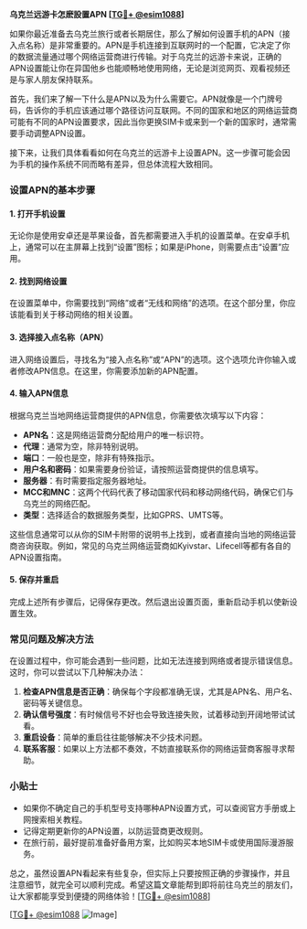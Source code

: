 **乌克兰远游卡怎麽設置APN [[TG💪+ @esim1088](https://t.me/s/esim1088)]**

如果你最近准备去乌克兰旅行或者长期居住，那么了解如何设置手机的APN（接入点名称）是非常重要的。APN是手机连接到互联网时的一个配置，它决定了你的数据流量通过哪个网络运营商进行传输。对于乌克兰的远游卡来说，正确的APN设置能让你在异国他乡也能顺畅地使用网络，无论是浏览网页、观看视频还是与家人朋友保持联系。

首先，我们来了解一下什么是APN以及为什么需要它。APN就像是一个门牌号码，告诉你的手机应该通过哪个路径访问互联网。不同的国家和地区的网络运营商可能有不同的APN设置要求，因此当你更换SIM卡或来到一个新的国家时，通常需要手动调整APN设置。

接下来，让我们具体看看如何在乌克兰的远游卡上设置APN。这一步骤可能会因为手机的操作系统不同而略有差异，但总体流程大致相同。

### 设置APN的基本步骤

#### **1. 打开手机设置**
无论你是使用安卓还是苹果设备，首先都需要进入手机的设置菜单。在安卓手机上，通常可以在主屏幕上找到“设置”图标；如果是iPhone，则需要点击“设置”应用。

#### **2. 找到网络设置**
在设置菜单中，你需要找到“网络”或者“无线和网络”的选项。在这个部分里，你应该能看到关于移动网络的相关设置。

#### **3. 选择接入点名称（APN）**
进入网络设置后，寻找名为“接入点名称”或“APN”的选项。这个选项允许你输入或者修改APN信息。在这里，你需要添加新的APN配置。

#### **4. 输入APN信息**
根据乌克兰当地网络运营商提供的APN信息，你需要依次填写以下内容：
- **APN名**：这是网络运营商分配给用户的唯一标识符。
- **代理**：通常为空，除非特别说明。
- **端口**：一般也是空，除非有特殊指示。
- **用户名和密码**：如果需要身份验证，请按照运营商提供的信息填写。
- **服务器**：有时需要指定服务器地址。
- **MCC和MNC**：这两个代码代表了移动国家代码和移动网络代码，确保它们与乌克兰的网络匹配。
- **类型**：选择适合的数据服务类型，比如GPRS、UMTS等。

这些信息通常可以从你的SIM卡附带的说明书上找到，或者直接向当地的网络运营商咨询获取。例如，常见的乌克兰网络运营商如Kyivstar、Lifecell等都有各自的APN设置指南。

#### **5. 保存并重启**
完成上述所有步骤后，记得保存更改。然后退出设置页面，重新启动手机以使新设置生效。

### 常见问题及解决方法

在设置过程中，你可能会遇到一些问题，比如无法连接到网络或者提示错误信息。这时，你可以尝试以下几种解决办法：

1. **检查APN信息是否正确**：确保每个字段都准确无误，尤其是APN名、用户名、密码等关键信息。
2. **确认信号强度**：有时候信号不好也会导致连接失败，试着移动到开阔地带试试看。
3. **重启设备**：简单的重启往往能够解决不少技术问题。
4. **联系客服**：如果以上方法都不奏效，不妨直接联系你的网络运营商客服寻求帮助。

### 小贴士

- 如果你不确定自己的手机型号支持哪种APN设置方式，可以查阅官方手册或上网搜索相关教程。
- 记得定期更新你的APN设置，以防运营商更改规则。
- 在旅行前，最好提前准备好备用方案，比如购买本地SIM卡或使用国际漫游服务。

总之，虽然设置APN看起来有些复杂，但实际上只要按照正确的步骤操作，并且注意细节，就完全可以顺利完成。希望这篇文章能帮到即将前往乌克兰的朋友们，让大家都能享受到便捷的网络体验！[[TG💪+ @esim1088](https://t.me/s/esim1088)]

[[TG💪+ @esim1088](https://t.me/s/esim1088) ![Image](https://i.postimg.cc/4NQfJmqS/Snipaste-2025-05-13-00-14-12.png)]